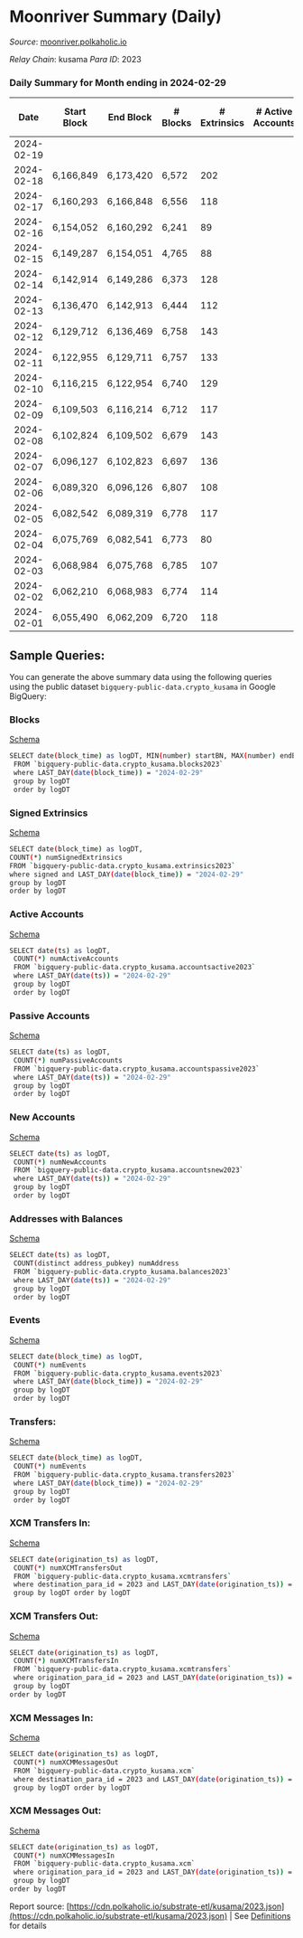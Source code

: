 # Moonriver Summary (Daily)

_Source_: [moonriver.polkaholic.io](https://moonriver.polkaholic.io)

*Relay Chain*: kusama
*Para ID*: 2023



### Daily Summary for Month ending in 2024-02-29


| Date    | Start Block | End Block | # Blocks | # Extrinsics | # Active Accounts | # Passive Accounts | # New Accounts | # Addresses | # Events  | # Transfers ($USD) | # XCM Transfers In ($USD) | # XCM Transfers Out ($USD) | # XCM In | # XCM Out | Issues |
|---------|-------------|-----------|----------|--------------|-------------------|--------------------|----------------|-------------|-----------|--------------------|---------------------------|----------------------------|----------|-----------|--------|
| 2024-02-19 |  |  |  |  |  |  |  |  |  |   |   |   |  |  |  |
| 2024-02-18 | 6,166,849 | 6,173,420 | 6,572 | 202 |  |  |  | 832,429 | 738,459 | 27,665 ($2,792,182.11) |   |   |  |  |  |
| 2024-02-17 | 6,160,293 | 6,166,848 | 6,556 | 118 |  |  |  | 829,079 | 630,225 | 23,886 ($1,255,123.73) |   |   |  |  |  |
| 2024-02-16 | 6,154,052 | 6,160,292 | 6,241 | 89 |  |  |  | 825,907 | 645,892 | 27,232 ($1,537,944.70) |   |   |  |  |  |
| 2024-02-15 | 6,149,287 | 6,154,051 | 4,765 | 88 |  |  |  | 823,031 | 595,545 | 24,923 ($1,564,739.57) |   |   |  |  |  |
| 2024-02-14 | 6,142,914 | 6,149,286 | 6,373 | 128 |  |  |  | 819,695 | 600,666 | 22,282 ($2.04) |   |   |  |  |  |
| 2024-02-13 | 6,136,470 | 6,142,913 | 6,444 | 112 |  |  |  | 817,164 | 781,253 | 41,163  |   |   |  |  |  |
| 2024-02-12 | 6,129,712 | 6,136,469 | 6,758 | 143 |  |  |  | 812,681 | 777,183 | 38,596 ($2,914,402.74) |   |   |  |  |  |
| 2024-02-11 | 6,122,955 | 6,129,711 | 6,757 | 133 |  |  |  | 808,629 | 763,824 | 32,839 ($0.69) |   |   |  |  |  |
| 2024-02-10 | 6,116,215 | 6,122,954 | 6,740 | 129 |  |  |  | 802,215 | 659,106 | 25,310  |   |   |  |  |  |
| 2024-02-09 | 6,109,503 | 6,116,214 | 6,712 | 117 |  |  |  | 798,302 | 636,793 | 21,891 ($76,064.59) |   |   |  |  |  |
| 2024-02-08 | 6,102,824 | 6,109,502 | 6,679 | 143 |  |  |  | 795,698 | 771,386 | 32,576 ($0.00152) |   |   |  |  |  |
| 2024-02-07 | 6,096,127 | 6,102,823 | 6,697 | 136 |  |  |  | 790,543 | 761,174 | 35,453 ($13.40) |   |   |  |  |  |
| 2024-02-06 | 6,089,320 | 6,096,126 | 6,807 | 108 |  |  |  | 786,395 | 690,469 | 33,660  |   |   |  |  |  |
| 2024-02-05 | 6,082,542 | 6,089,319 | 6,778 | 117 |  |  |  | 782,496 | 622,379 | 23,935 ($27,796.11) | 25 ($9,143.04) | 42 ($20.29) |  |  |  |
| 2024-02-04 | 6,075,769 | 6,082,541 | 6,773 | 80 |  |  |  | 778,633 | 630,013 | 23,417 ($511,725.88) | 22 ($17,625.81) | 44 ($391.23) |  |  |  |
| 2024-02-03 | 6,068,984 | 6,075,768 | 6,785 | 107 |  |  |  | 774,622 | 756,589 | 43,345 ($646,958.86) | 17 ($7,674.90) | 19 ($9,196.17) |  |  |  |
| 2024-02-02 | 6,062,210 | 6,068,983 | 6,774 | 114 |  |  |  | 770,790 | 669,547 | 33,463 ($953,454.78) | 26 ($40,502.56) | 21 ($1,478.56) | 15 |  |  |
| 2024-02-01 | 6,055,490 | 6,062,209 | 6,720 | 118 |  |  |  | 767,385 | 592,393 | 19,670 ($1,240,761.70) | 21 ($9,387.62) | 30 ($2,632.95) | 101 | 24 |  |

## Sample Queries:
You can generate the above summary data using the following queries using the public dataset `bigquery-public-data.crypto_kusama` in Google BigQuery:


### Blocks 

[Schema](https://github.com/colorfulnotion/substrate-etl/blob/main/schema/blocks.json)

```bash
SELECT date(block_time) as logDT, MIN(number) startBN, MAX(number) endBN, COUNT(*) numBlocks 
 FROM `bigquery-public-data.crypto_kusama.blocks2023`  
 where LAST_DAY(date(block_time)) = "2024-02-29" 
 group by logDT 
 order by logDT
```

### Signed Extrinsics 

[Schema](https://github.com/colorfulnotion/substrate-etl/blob/main/schema/extrinsics.json)

```bash
SELECT date(block_time) as logDT, 
COUNT(*) numSignedExtrinsics 
FROM `bigquery-public-data.crypto_kusama.extrinsics2023`  
where signed and LAST_DAY(date(block_time)) = "2024-02-29" 
group by logDT 
order by logDT
```

### Active Accounts 

[Schema](https://github.com/colorfulnotion/substrate-etl/blob/main/schema/accountsactive.json)

```bash
SELECT date(ts) as logDT, 
 COUNT(*) numActiveAccounts 
 FROM `bigquery-public-data.crypto_kusama.accountsactive2023` 
 where LAST_DAY(date(ts)) = "2024-02-29" 
 group by logDT 
 order by logDT
```

### Passive Accounts 

[Schema](https://github.com/colorfulnotion/substrate-etl/blob/main/schema/accountspassive.json)

```bash
SELECT date(ts) as logDT, 
 COUNT(*) numPassiveAccounts 
 FROM `bigquery-public-data.crypto_kusama.accountspassive2023` 
 where LAST_DAY(date(ts)) = "2024-02-29" 
 group by logDT 
 order by logDT
```

### New Accounts 

[Schema](https://github.com/colorfulnotion/substrate-etl/blob/main/schema/accountsnew.json)

```bash
SELECT date(ts) as logDT, 
 COUNT(*) numNewAccounts 
 FROM `bigquery-public-data.crypto_kusama.accountsnew2023` 
 where LAST_DAY(date(ts)) = "2024-02-29" 
 group by logDT
 order by logDT
```

### Addresses with Balances 

[Schema](https://github.com/colorfulnotion/substrate-etl/blob/main/schema/balances.json)

```bash
SELECT date(ts) as logDT,
 COUNT(distinct address_pubkey) numAddress 
 FROM `bigquery-public-data.crypto_kusama.balances2023` 
 where LAST_DAY(date(ts)) = "2024-02-29" 
 group by logDT 
 order by logDT
```

### Events 

[Schema](https://github.com/colorfulnotion/substrate-etl/blob/main/schema/events.json)

```bash
SELECT date(block_time) as logDT, 
 COUNT(*) numEvents 
 FROM `bigquery-public-data.crypto_kusama.events2023` 
 where LAST_DAY(date(block_time)) = "2024-02-29" 
 group by logDT 
 order by logDT
```

### Transfers:

[Schema](https://github.com/colorfulnotion/substrate-etl/blob/main/schema/transfers.json)

```bash
SELECT date(block_time) as logDT, 
 COUNT(*) numEvents 
 FROM `bigquery-public-data.crypto_kusama.transfers2023` 
 where LAST_DAY(date(block_time)) = "2024-02-29" 
 group by logDT 
 order by logDT
```

### XCM Transfers In: 

[Schema](https://github.com/colorfulnotion/substrate-etl/blob/main/schema/xcmtransfers.json)

```bash
SELECT date(origination_ts) as logDT, 
 COUNT(*) numXCMTransfersOut 
 FROM `bigquery-public-data.crypto_kusama.xcmtransfers` 
 where destination_para_id = 2023 and LAST_DAY(date(origination_ts)) = "2024-02-29" 
 group by logDT order by logDT
```

### XCM Transfers Out: 

[Schema](https://github.com/colorfulnotion/substrate-etl/blob/main/schema/xcmtransfers.json)

```bash
SELECT date(origination_ts) as logDT, 
 COUNT(*) numXCMTransfersIn 
 FROM `bigquery-public-data.crypto_kusama.xcmtransfers` 
 where origination_para_id = 2023 and LAST_DAY(date(origination_ts)) = "2024-02-29" 
 group by logDT 
order by logDT
```

### XCM Messages In: 

[Schema](https://github.com/colorfulnotion/substrate-etl/blob/main/schema/xcm.json)

```bash
SELECT date(origination_ts) as logDT, 
 COUNT(*) numXCMMessagesOut 
 FROM `bigquery-public-data.crypto_kusama.xcm` 
 where destination_para_id = 2023 and LAST_DAY(date(origination_ts)) = "2024-02-29" 
 group by logDT order by logDT
```

### XCM Messages Out: 

[Schema](https://github.com/colorfulnotion/substrate-etl/blob/main/schema/xcm.json)

```bash
SELECT date(origination_ts) as logDT, 
 COUNT(*) numXCMMessagesIn 
 FROM `bigquery-public-data.crypto_kusama.xcm` 
 where origination_para_id = 2023 and LAST_DAY(date(origination_ts)) = "2024-02-29" 
 group by logDT 
order by logDT
```


Report source: [https://cdn.polkaholic.io/substrate-etl/kusama/2023.json](https://cdn.polkaholic.io/substrate-etl/kusama/2023.json) | See [Definitions](/DEFINITIONS.md) for details
